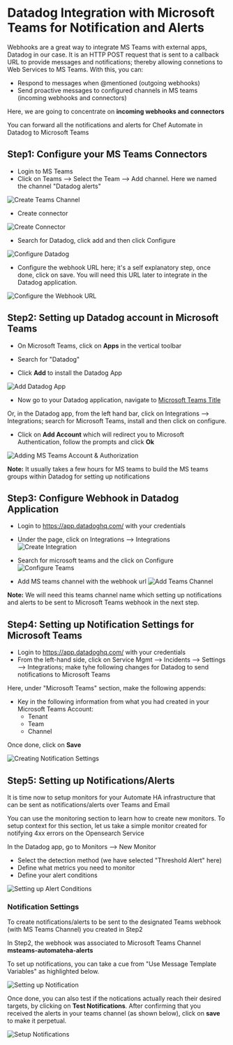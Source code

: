 # Datadog Integration with Microsoft Teams for Notification and Alerts

Webhooks are a great way to integrate MS Teams with external apps, Datadog in our case. It is an HTTP POST request that is sent to a callback URL to provide messages and notifications; thereby allowing connetions to Web Services to MS Teams. With this, you can:

* Respond to messages when @mentioned (outgoing webhooks)
* Send proactive messages to configured channels in MS teams (incoming webhooks and connectors)

Here, we are going to concentrate on **incoming webhooks and connectors** 

You can forward all the notifications and alerts for Chef Automate in Datadog to Microsoft Teams 



## Step1: Configure your MS Teams Connectors

* Login to MS Teams
* Click on Teams --> Select the Team --> Add channel. Here we named the channel "Datadog alerts"

![Create Teams Channel](Images/Create-Teams-Channel.png)

* Create connector
  

![Create Connector](Images/Creating-Connectors.png)

* Search for Datadog, click add and then click Configure


![Configure Datadog](Images/Configure-Datadog-Teams.png)


* Configure the webhook URL here; it's a self explanatory step, once done, click on save. You will need this URL later to integrate in the Datadog application.


![Configure the Webhook URL](Images/Datadog-webhook-url.png)


## Step2: Setting up Datadog account in Microsoft Teams 

* On Microsoft Teams, click on **Apps** in the vertical toolbar

* Search for "Datadog" 

* Click **Add** to install the Datadog App


![Add Datadog App](Images/Add-Datadog-on-Teams.png)
  
* Now go to your Datadog application, navigate to [Microsoft Teams Title](https://app.datadoghq.com/account/settings?_gl=1*2j0s4k*_gcl_au*MjYxMTI0MTE2LjE2ODYyMDIwNDQ.*_ga*MjEyMDkyMzE0Mi4xNjg2MjAyMDQ0*_ga_KN80RDFSQK*MTY4Njk0NDc1MS4xMi4xLjE2ODY5NDQ3NzguMzMuMC4w*_fplc*RVglMkIxRzJRUmRCWjB2em8lMkZ0Z0Q1U05FN1l0UVNHUDYwU2tsQ3VIeTVFZ2Naa1kzY3lhYnBhSWU5bzNPYWREWWlWS245VlJqdndKN1ZNZlR5bk1rRERhbExMMzByNCUyRlMlMkY2a0dJdHAyNWxrQnYwNHZHa1U2VkhnSUJrWjNpdkElM0QlM0Q.#integrations/microsoft-teams) 

Or, in the Datadog app, from the left hand bar, click on Integrations --> Integrations; search for Microsoft Teams, install and then click on configure.
  

* Click on **Add Account** which will redirect you to Microsoft Authentication, follow the prompts and click **Ok**

![Adding MS Teams Account & Authorization](Images/Authorize-Integration-Datadog-MSteams.png)


**Note:** It usually takes a few hours for MS teams to build the MS teams groups within Datadog for setting up notifications





## Step3: Configure Webhook in Datadog Application

* Login to https://app.datadoghq.com/ with your credentials
* Under the page, click on Integrations --> Integrations
![Create Integration](Images/Create-Integrations.png)

* Search for microsoft teams and the click on Configure
![Configure Teams](Images/Datadog-Integrations.png)

* Add MS teams channel with the webhook url
![Add Teams Channel](Images/Add-Teams-Channel.png)


**Note:** We will need this teams channel name which setting up notifications and alerts to be sent to Microsoft Teams webhook in the next step. 


## Step4: Setting up Notification Settings for Microsoft Teams 

* Login to https://app.datadoghq.com/ with your credentials
* From the left-hand side, click on Service Mgmt --> Incidents --> Settings --> Integrations; make tyhe following changes for Datadog to send notifications to Microsoft Teams 

Here, under "Microsoft Teams" section, make the following appends:
* Key in the following information from what you had created in your Microsoft Teams Account:
  * Tenant
  * Team
  * Channel

Once done, click on **Save**


![Creating Notification Settings](Images/Creating-Notification-Settings.png)


## Step5: Setting up Notifications/Alerts 

It is time now to setup monitors for your Automate HA infrastructure that can be sent as notifications/alerts over Teams and Email

You can use the monitoring section to learn how to create new monitors. To setup context for this section, let us take a simple monitor created for notifying 4xx errors on the Opensearch Service

In the Datadog app, go to Monitors --> New Monitor

* Select the detection method (we have selected "Threshold Alert" here)
* Define what metrics you need to monitor
* Define your alert conditions

![Setting up Alert Conditions](Images/Setting-up-Alert.png)

### Notification Settings

To create notifications/alerts to be sent to the designated Teams webhook (with MS Teams Channel) you created in Step2

In Step2, the webhook was associated to Microsoft Teams Channel **msteams-automateha-alerts**

To set up notifications, you can take a cue from "Use Message Template Variables" as highlighted below.

![Setting up Notification](Images/Setting-up-Notifications.png)


Once done, you can also test if the notications actually reach their desired targets, by clicking on **Test Notifications**. After confirming that you received the alerts in your teams channel (as shown below), click on **save** to make it perpetual. 

![Setup Notifications](Images/Teams-Notification.png)